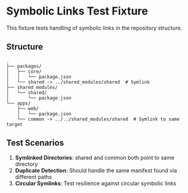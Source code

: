 # Symbolic Links Test Fixture

This fixture tests handling of symbolic links in the repository structure.

## Structure

```
.
├── packages/
│   ├── core/
│   │   └── package.json
│   └── shared -> ../shared_modules/shared  # Symlink
├── shared_modules/
│   └── shared/
│       └── package.json
└── apps/
    ├── web/
    │   └── package.json
    └── common -> ../../shared_modules/shared  # Symlink to same target
```

## Test Scenarios

1. **Symlinked Directories**: shared and common both point to same directory
2. **Duplicate Detection**: Should handle the same manifest found via different paths
3. **Circular Symlinks**: Test resilience against circular symbolic links